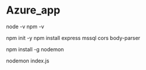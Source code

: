 # Azure_app

node -v
npm -v

npm init -y
npm install express mssql cors body-parser


npm install -g nodemon

nodemon index.js
